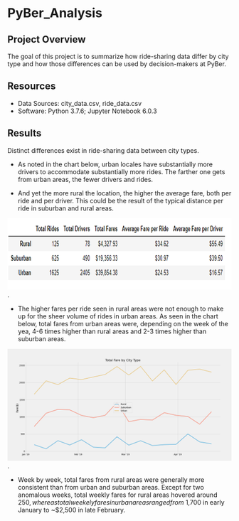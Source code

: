 # PyBer_Analysis

## Project Overview
The goal of this project is to summarize how ride-sharing data differ by city type and how those differences can be used by decision-makers at PyBer.

## Resources
* Data Sources: city_data.csv, ride_data.csv
* Software: Python 3.7.6; Jupyter Notebook 6.0.3

## Results 
Distinct differences exist in ride-sharing data between city types. 

* As noted in the chart below, urban locales have substantially more drivers to accommodate substantially more rides. The farther one gets from urban areas, the fewer drivers and rides.   

* And yet the more rural the location, the higher the average fare, both per ride and per driver. This could be the result of the typical distance per ride in suburban and rural areas.

![Ride_Share_Data_Summary](/Resources/Ride_Share_Data_Summary.png).

* The higher fares per ride seen in rural areas were not enough to make up for the sheer volume of rides in urban areas. As seen in the chart below, total fares from urban areas were, depending on the week of the yea, 4-6 times higher than rural areas and 2-3 times higher than suburban areas.   

![Fig8](/Analysis/Fig8.png).

* Week by week, total fares from rural areas were generally more consistent than from urban and suburban areas. Except for two anomalous weeks, total weekly fares for rural areas hovered around $250, whereas total weekely fares in urban areas ranged from ~$1,700 in early January to ~$2,500 in late February.  
